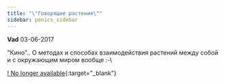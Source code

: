```yaml
---
title: "\"Говорящие растения\""
sidebar: ponics_sidebar
---
```


**Vad** 03-06-2017

"Кино".. О методах и способах взаимодействия растений между собой и с окружающим миром вообще :-\

[! No longer available](http://www.youtube.com/watch?v=WeQHwi_TY9M#){:target="_blank"}


